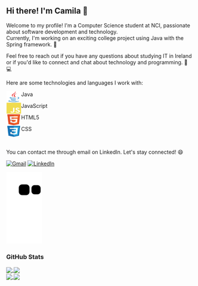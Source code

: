 ## Hi there! I'm Camila 🤗

Welcome to my profile! I'm a Computer Science student at NCI, passionate about software development and technology. 
<br>
Currently, I'm working on an exciting college project using Java with the Spring framework. 🌱

Feel free to reach out if you have any questions about studying IT in Ireland or if you'd like to connect and chat about technology and programming. 💬 💻

Here are some technologies and languages I work with:

Java <img align="left" alt="Camila-Java" height="30" width="40" src="https://raw.githubusercontent.com/devicons/devicon/master/icons/java/java-original.svg">

JavaScript <img align="left" alt="Camila-Js" height="30" width="40" src="https://raw.githubusercontent.com/devicons/devicon/master/icons/javascript/javascript-plain.svg">

HTML5 <img align="left" alt="Camila-HTML" height="30" width="40" src="https://raw.githubusercontent.com/devicons/devicon/master/icons/html5/html5-original.svg">

CSS <img align="left" alt="Camila-CSS" height="30" width="40" src="https://raw.githubusercontent.com/devicons/devicon/master/icons/css3/css3-original.svg">

<br>

You can contact me through email on LinkedIn. Let's stay connected! 😄

[![Gmail](https://img.shields.io/badge/-Gmail-D14836?style=for-the-badge&logo=gmail&logoColor=white)](mailto:jeyse.camila@gmail.com)
[![LinkedIn](https://img.shields.io/badge/-LinkedIn-%230077B5?style=for-the-badge&logo=linkedin&logoColor=white)](https://www.linkedin.com/in/camila-rosa-ba0b839a/)

![Snake animation](https://github.com/rafaballerini/rafaballerini/blob/output/github-contribution-grid-snake.svg)

### GitHub Stats

<a href="https://github.com/CamilaRos">
  <img align="center" height="180em" src="https://github-readme-stats-eight-theta.vercel.app/api?username=CamilaRos&show_icons=true&theme=dracula&include_all_commits=true&count_private=true"/>
  <img align="center" height="180em" src="https://github-readme-stats-eight-theta.vercel.app/api/top-langs/?username=CamilaRos&layout=compact&langs_count=8&theme=dracula"/>
</a>

<div>
  <a href="https://github.com/CamilaRos">
    <img align="center" height="180em" src="https://github-readme-stats.vercel.app/api?username=CamilaRos&show_icons=true&theme=dracula&include_all_commits=true&count_private=true"/>
    <img align="center" height="180em" src="https://github-readme-stats.vercel.app/api/top-langs/?username=CamilaRos&layout=compact&langs_count=8&theme=dracula"/>
  </a>
</div>
